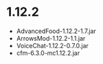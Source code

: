 # 1.12.2

* AdvancedFood-1.12.2-1.7.jar
* ArrowsMod-1.12.2-1.1.jar
* VoiceChat-1.12.2-0.7.0.jar
* cfm-6.3.0-mc1.12.2.jar